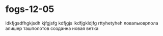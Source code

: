 # fogs-12-05

ldkfjgsdfhgkjsdh
kjfgjsfg
kdfjgjs
lkdfjgkldjfg
rttyhetyheh
ловапыоврпола алишер
ташполотов
созданна новая ветка
